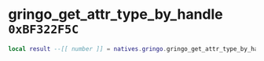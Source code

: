 # gringo_get_attr_type_by_handle `0xBF322F5C`

```lua
local result --[[ number ]] = natives.gringo.gringo_get_attr_type_by_handle(_unk0 --[[ number ]])
```